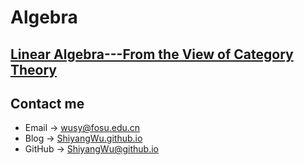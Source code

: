 # Algebra

## [Linear Algebra---From the View of Category Theory](https://github.com/ShiyangWu/ShiyangWu.github.io/Blog/Algebra/LinearAlgebra---FromtheViewofCategoryTheory.md)

## Contact me

* Email -> <wusy@fosu.edu.cn>
* Blog -> [ShiyangWu.github.io](https://shiyangwu.github.io/)
* GitHub -> [ShiyangWu@github.io](https://github.com/ShiyangWu/ShiyangWu.github.io/blob/master/README.md)
